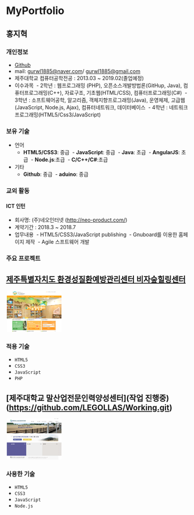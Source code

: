 # MyPortfolio
## 홍지혁

### 개인정보
- [Github](https://github.com/LEGOLLAS)
- mail: gurwl1885@naver.com/ gurwl1885@gmail.com
- 제주대학교 컴퓨터공학전공 : 2013.03 ~ 2019.02(졸업예정)
- 이수과목
  - 2학년 : 웹프로그래밍 (PHP), 오픈소스개발방법론(GitHup, Java), 컴퓨터프로그래밍(C++), 자료구조, 기초웹(HTML/CSS), 컴퓨터프로그래밍(C#)
  - 3학년 : 소프트웨어공학, 알고리즘, 객체지향프로그래밍(Java), 운영체제, 고급웹(JavaScript, Node.js, Ajax), 컴퓨터네트워크, 데이터베이스
  - 4학년 : 네트워크프로그래밍(HTML5/Css3/JavaScript)

### 보유 기술
- 언어
  - **HTML5/CSS3**: 중급
  - **JavaScript**: 중급
  - **Java**: 초급
  - **AngularJS**: 초급
  - **Node.js**:초급
  - **C/C++/C#**:초급
- 기타
  - **Github**: 중급
  - **aduino**: 중급

### 교외 활동

####  ICT 인턴 

- 회사명: (주)네오인터넷 (http://neo-product.com/)
- 계약기간 : 2018.3 ~ 2018.7
- 업무내용
  - HTML5/CSS3/JavaScript publishing
  - Gnuboard를 이용한 홈페이지 제작
  - Agile 스프트웨어 개발  
  

### 주요 프로젝트

## [제주특별자치도 환경성질환예방관리센터 비자숲힐링센터](http://www.jejuatopycenter.kr/)

<img src="images/healing_main.png" width="150" hspace="2">

### 적용 기술
- `HTML5`
- `CSS3` 
- `JavaScript`
- `PHP`

## [제주대학교 말산업전문인력양성센터](작업 진행중)(https://github.com/LEGOLLAS/Working.git)

<img src="images/horse_main.png" width="150" hspace="2">
 
### 사용한 기술
- `HTML5`
- `CSS3` 
- `JavaScript`
- `Node.js`

